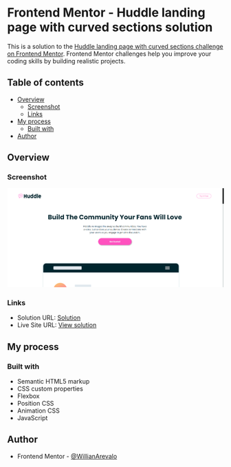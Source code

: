# Frontend Mentor - Huddle landing page with curved sections solution

This is a solution to the [Huddle landing page with curved sections challenge on Frontend Mentor](https://www.frontendmentor.io/challenges/huddle-landing-page-with-curved-sections-5ca5ecd01e82137ec91a50f2). Frontend Mentor challenges help you improve your coding skills by building realistic projects. 

## Table of contents

- [Overview](#overview)
  - [Screenshot](#screenshot)
  - [Links](#links)
- [My process](#my-process)
  - [Built with](#built-with)
- [Author](#author)

## Overview

### Screenshot

![](design/screenshot.png)

### Links

- Solution URL: [Solution](https://www.frontendmentor.io/solutions/landing-page-with-curved-section-footer-qhn-OGXExj)
- Live Site URL: [View solution](https://projects-html-css-js-hazel.vercel.app/frontend-mentor-solutions/huddle-landing-page-with-curved-sections-master/index.html)

## My process

### Built with


- Semantic HTML5 markup
- CSS custom properties
- Flexbox
- Position CSS
- Animation CSS
- JavaScript

## Author

- Frontend Mentor - [@WillianArevalo](https://www.frontendmentor.io/profile/WillianArevalo)